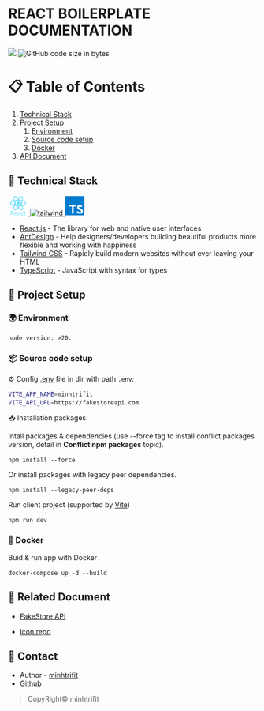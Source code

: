 # REACT BOILERPLATE DOCUMENTATION

<img src="https://img.shields.io/github/stars/minhtrifit/react-boilerplate"/> ![GitHub code size in bytes](https://img.shields.io/github/languages/code-size/minhtrifit/react-boilerplate)

<!-- ![Thumbnail](./showcase/thumbnail.png) -->

# 📋 Table of Contents

1. [Technical Stack](#technical-stack)
2. [Project Setup](#project-setup)
   1. [Environment](#environment)
   2. [Source code setup](#source-code-setup)
   3. [Docker](#docker)
3. [API Document](#api-document)

## 📁 Technical Stack <a name="technical-stack"></a>

<p align="left"> <a href="https://reactjs.org/" target="_blank" rel="noreferrer"> <img src="https://raw.githubusercontent.com/devicons/devicon/master/icons/react/react-original-wordmark.svg" alt="react" width="40" height="40"/> </a> <a href="https://tailwindcss.com/" target="_blank" rel="noreferrer"> <img src="https://www.vectorlogo.zone/logos/tailwindcss/tailwindcss-icon.svg" alt="tailwind" width="40" height="40"/> </a> <a href="https://www.typescriptlang.org/" target="_blank" rel="noreferrer"> <img src="https://raw.githubusercontent.com/devicons/devicon/master/icons/typescript/typescript-original.svg" alt="typescript" width="40" height="40"/> </a> </p>

- [React.js](https://react.dev) - The library for web and native user interfaces
- [AntDesign](https://ant.design) - Help designers/developers building beautiful products more flexible and working with happiness
- [Tailwind CSS](https://tailwindcss.com) - Rapidly build modern websites without ever leaving your HTML
- [TypeScript](https://www.typescriptlang.org) - JavaScript with syntax for types

## 💽 Project Setup <a name="project-setup"></a>

### 🌍 Environment <a name="environment"></a>

```console
node version: >20.
```

### 📦 Source code setup <a name="source-code-setup"></a>

⚙️ Config [.env]() file in dir with path `.env`:

```bash
VITE_APP_NAME=minhtrifit
VITE_API_URL=https://fakestoreapi.com
```

📥 Installation packages:

Intall packages & dependencies (use --force tag to install conflict packages version, detail in **Conflict npm packages** topic).

```console
npm install --force
```

Or install packages with legacy peer dependencies.

```console
npm install --legacy-peer-deps
```

Run client project (supported by [Vite](https://vite.dev))

```console
npm run dev
```

### 🐳 Docker <a name="docker"></a>

Buid & run app with Docker

```console
docker-compose up -d --build
```

## 📄 Related Document <a name="api-document"></a>

* [FakeStore API](https://fakestoreapi.com/docs)

* [Icon repo](https://www.svgrepo.com)

## 💌 Contact

- Author - [minhtrifit](https://minhtrifit-dev.vercel.app)
- [Github](https://github.com/minhtrifit)

> CopyRight© minhtrifit
